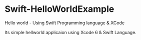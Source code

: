 Swift-HelloWorldExample
=======================

Hello world - Using Swift Programming language &amp; XCode

Its simple hellworld applicaion using Xcode 6 & Swift Language.
